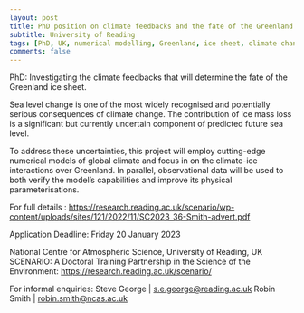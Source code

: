 ```yaml
---
layout: post
title: PhD position on climate feedbacks and the fate of the Greenland ice sheet (Reading, UK)
subtitle: University of Reading
tags: [PhD, UK, numerical modelling, Greenland, ice sheet, climate change]
comments: false
---
```

PhD: Investigating the climate feedbacks that will determine the fate
of the Greenland ice sheet.

Sea level change is one of the most widely recognised and potentially
serious consequences of climate change. The contribution of ice mass
loss is a significant but currently uncertain component of predicted
future sea level.

To address these uncertainties, this project will employ cutting-edge
numerical models of global climate and focus in on the climate-ice
interactions over Greenland. In parallel, observational data will be
used to both verify the model’s capabilities and improve its physical
parameterisations.

For full details : https://research.reading.ac.uk/scenario/wp-content/uploads/sites/121/2022/11/SC2023_36-Smith-advert.pdf

Application Deadline: Friday 20 January 2023

National Centre for Atmospheric Science, University of Reading, UK
SCENARIO: A Doctoral Training Partnership in the Science of the
Environment: https://research.reading.ac.uk/scenario/

For informal enquiries:
    Steve George | s.e.george@reading.ac.uk
    Robin Smith  | robin.smith@ncas.ac.uk
